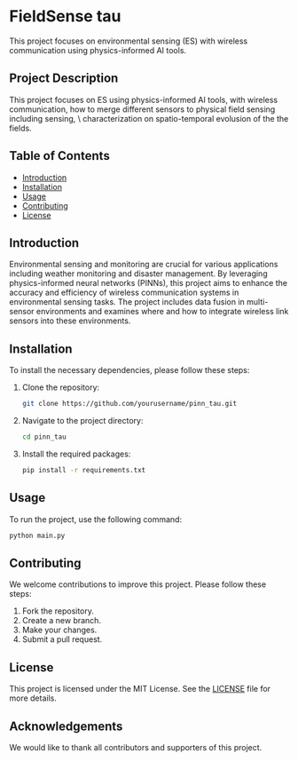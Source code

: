 # FieldSense tau
This project focuses on environmental sensing (ES) with wireless communication using physics-informed AI tools.

## Project Description
This project focuses on ES using physics-informed AI tools, with wireless communication, how to merge different sensors to physical field sensing including sensing, \\ characterization on spatio-temporal evolusion of the the fields.

## Table of Contents
- [Introduction](#introduction)
- [Installation](#installation)
- [Usage](#usage)
- [Contributing](#contributing)
- [License](#license)

## Introduction
Environmental sensing and monitoring are crucial for various applications including weather monitoring and disaster management. By leveraging physics-informed neural networks (PINNs), this project aims to enhance the accuracy and efficiency of wireless communication systems in environmental sensing tasks. The project includes data fusion in multi-sensor environments and examines where and how to integrate wireless link sensors into these environments.

## Installation
To install the necessary dependencies, please follow these steps:

1. Clone the repository:
    ```bash
    git clone https://github.com/yourusername/pinn_tau.git
    ```

2. Navigate to the project directory:
    ```bash
    cd pinn_tau
    ```

3. Install the required packages:
    ```bash
    pip install -r requirements.txt
    ```

## Usage
To run the project, use the following command:
```bash
python main.py
```

## Contributing
We welcome contributions to improve this project. Please follow these steps:

1. Fork the repository.
2. Create a new branch.
3. Make your changes.
4. Submit a pull request.

## License
This project is licensed under the MIT License. See the [LICENSE](LICENSE) file for more details.

## Acknowledgements
We would like to thank all contributors and supporters of this project.


